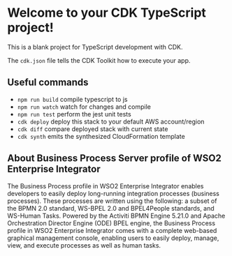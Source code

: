 # Welcome to your CDK TypeScript project!

This is a blank project for TypeScript development with CDK.

The `cdk.json` file tells the CDK Toolkit how to execute your app.

## Useful commands

 * `npm run build`   compile typescript to js
 * `npm run watch`   watch for changes and compile
 * `npm run test`    perform the jest unit tests
 * `cdk deploy`      deploy this stack to your default AWS account/region
 * `cdk diff`        compare deployed stack with current state
 * `cdk synth`       emits the synthesized CloudFormation template

 ## About Business Process Server profile of WSO2 Enterprise Integrator

 The Business Process profile in WSO2 Enterprise Integrator enables developers to easily deploy long-running integration processes (business processes). These processes are written using the following: a subset of the BPMN 2.0 standard, WS-BPEL 2.0 and BPEL4People standards, and WS-Human Tasks. Powered by the Activiti BPMN Engine 5.21.0 and Apache Orchestration Director Engine (ODE) BPEL engine, the Business Process profile in WSO2 Enterprise Integrator comes with a complete web-based graphical management console, enabling users to easily deploy, manage, view, and execute processes as well as human tasks.
